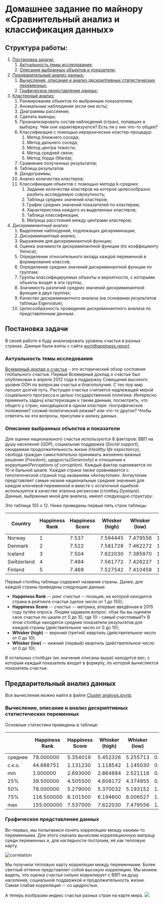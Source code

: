 # Домашнее задание по майнору «Сравнительный анализ и классификация данных»
## Структура работы:
1.  [Постановка задачи:](#par1)
    1. [Актуальность темы исследования;](#par1.1)
    2. [Описание выбранных объектов и показатели;](#par1.2)
2.	[Предварительный анализ данных:](#par2)
    1. [Вычисление, описание и анализ дескриптивных статистических переменных;](#par2.1)
    2. [Графическое представление данных;](#par2.2)
3.	[Кластерный анализ:](#par3)
    1. Ранжирование объектов по выбранным показателям;
    2. Аномальные наблюдения (если они есть);
    3. Диаграммы рассеяния;
    4. Сделать выводы;
    5. Проанализировать состав наблюдений (стран), попавших в выборку. Чем они характеризуются? Есть ли у них что-то общее?
    6. Классификация с помощью иерархических кластер-процедур:
        1. Метод ближнего соседа;
        2. Метод дальнего соседа;
        3. Метод центра тяжести;
        4. Метод средней связи;
        5. Метод Уорда (Warda);
    7. Сравнение полученных результатов;
    8. Таблица результатов
    9. Дендограммы;
    10. Анализ количества кластеров;
    11. Классификация объектов с помощью метода k-средних:
        1. Задание количества кластеров на которое целесообразно разбить исследуемую совокупность;
        2. Таблица средних значений кластеров;
        3. График средних значений показателей по кластерам;
        4. Характеристика каждого из выделенных кластеров;
        5. Таблица классификации;
        6. Матрица расстояний между центрами кластеров;
4. Дискриминантный анализ:
    1. Выделение наблюдений, подлежащих дискриминации;
    2. Дискриминантный анализ;
    3. Выражение для дискриминантной функции;
    4. Оценка значимости дискриминантной функции (по коэффициенту Уилкса);
    5. Определение относительного вклада каждой переменной в формирование классов;
    6. Определение средних значений дискриминантной функции по группам;
    7. Группы классифицируемых объекты и вероятности, с которыми объекты входят в эти группы;
    8. Значимость различий средних значений дискриминантной функции в двух группах;
    9. Качество дискриминантного анализа (на основании результатов таблицы Eigenvalue);
    10. Целесообразность проведения дискриминантного анализа по представленным данным.

## Постановка задачи <a name="par1"></a>
В своей работе я буду анализировать уровень счастья в разных странах.
Данные были взяты с сайта [worldhappiness.report](http://worldhappiness.report/ed/2017/).
### Актуальность темы исследования <a name="par1.1"></a>
[Всемирный доклад о счастье](https://ru.wikipedia.org/wiki/Всемирный_доклад_о_счастье) - это исторический обзор состояния глобального счастья.
Первый Всемирный доклад о счастье был опубликован в апреле 2012 года в поддержку Совещания высокого уровня ООН по вопросам счастья и благополучия. С тех пор мир прошел долгий путь. Растущее счастье считается надлежащей мерой социального прогресса и целью государственной политики. Интересно применить задачу кластеризации к таким данным, посмотреть, что общего у стран, находящихся в одном кластере: географическое положение? схожий политический режим? или что-то другое? Чтобы ответить на эти вопросы, присупим к анлизу данных. 
### Описание выбранных объектов и показатели <a name="par1.2"></a>
Для оценки национального счастья используются 6 факторов: ВВП на душу населения (*GDP*), социальная поддержка (*Social support*), ожидаемая продолжительность жизни (*Healthy life expectancy*), свобода граждан самостоятельно принимать жизненно важные решения (*Freedom*), щедрость(*Generosity*) и отношение к коррупции(*Perceptions of corruption*). Каждый фактор оценивается по 10-и бальной шкале. Каждая страна также сравнивается с гипотетической страной под названием «Антиутопия». Антиутопия представляет самые низкие национальные средние значения для каждой ключевой переменной и вместе с остаточной ошибкой используется в качестве эталона регрессии (столбец *Dystopia*).
Данные, выбранные мной для анализа, имеют следующую структуру:

Это таблица 155 x 12. Ниже приведены первые пять строк таблицы:

|Country |Happiness Rank|Happiness Score	|Whisker (high)	|Whisker (low)	|GDP	|Social support	|Health Life Expectancy	|Freedom |Generosity	|Trust (Government Corruption)| Dystopia|
|---------|---|---|---|---|---|---|---|---|---|---|---|
|Norway|1|7.537	|7.594445|7.479556|1.616463|1.533524|0.796667|0.635423|0.362012|0.315964|2.277027|
|Denmark	|2	|7.522	|7.581728	|7.462272	|1.482383	|1.551122|0.792566|0.626007|0.355280|0.400770|2.313707|
|Iceland	|3	|7.504	|7.622030	|7.385970	|1.480633	|1.610574|0.833552|0.627163|0.475540|0.153527|2.322715|
|Switzerland	|4	|7.494	|7.561772	|7.426227	|1.564980	|1.516912|0.858131|0.620071|0.290549|0.367007|2.276716|
|Finland	|5	|7.469	|7.527542	|7.410458	|1.443572	|1.540247|0.809158|0.617951|0.245483|0.382612|2.430182|

Первый столбец таблицы содержит название страны. Далее, для каждой страны приведены следующие данные:

*  **Happiness Rank** -- *ранг счастья* -- позиция, на которой находится страна в рейтинге счастья (целое число от 1 до 155);
* **Happiness Score** -- *счастье* -- метрика, впервые введённая в 2015 году путём опроса. Людям задавали вопрос: «Как бы вы оценили свое счастье по шкале от 0 до 10, где 10 - самый счастливый?» В этом столбце находятся средние показатели результатов для каждой страны (действительное число от 0 до 10);
* **Whisker (high)** -- верхний (третий) квартиль (действительное число от 0 до 10);
* **Whisker (low)** -- нижний (первый) квартиль (действительное число от 0 до 10);

В остальных столбцах (их значения описаны выше) находится вес, с которым каждый показатель входит в формулу, по которой вычисляется показатель счастья.

## Предварительный анализ данных<a name="par2"></a>

Все вычисления можно найти в файле [Cluster analysis.ipynb](https://github.com/maduardar/Statistical_analysis/blob/master/Cluster%20analysis.ipynb).

### Вычисление, описание и анализ дескриптивных статистических переменных<a name="par2.1"></a>
Основные статистики приведены в таблице:

|   | Happiness Rank | Happiness Score | Whisker (high) | Whisker (low) | GDP| Social support | Healthy life expectancy | Freedom    | Generosity | Perceptions of corruption | Dystopia|
|----------------|-----------------|----------------|---------------|------------|----------------|-------------------------|------------|------------|---------------------------|------------|------------|
|среднее          | 78.000000       | 5.354019       | 5.452326      | 5.255713   | 0.984718       | 1.188898                | 0.551341   | 0.408786   | 0.246883                  | 0.123120   | 1.850238   |
| с.к.о.            | 44.888751       | 1.131230       | 1.118542      | 1.145030   | 0.420793       | 0.287263                | 0.237073   | 0.149997   | 0.134780                  | 0.101661   | 0.500028   |
| min            | 1.000000        | 2.693000       | 2.864884      | 2.521116   | 0.000000       | 0.000000                | 0.000000   | 0.000000   | 0.000000                  | 0.000000   | 0.377914   |
| 25%            | 39.500000       | 4.505500       | 4.608172      | 4.374955   | 0.663371       | 1.042635                | 0.369866   | 0.303677   | 0.154106                  | 0.057271   | 1.591291   |
| 50%            | 78.000000       | 5.279000       | 5.370032      | 5.193152   | 1.064578       | 1.253918                | 0.606042   | 0.437454   | 0.231538                  | 0.089848   | 1.832910   |
| 75%            | 116.500000      | 6.101500       | 6.194600      | 6.006527   | 1.318027       | 1.414316                | 0.723008   | 0.516561   | 0.323762                  | 0.153296   | 2.144654   |
| max            | 155.000000      | 7.537000       | 7.622030      | 7.479556   | 1.870766       | 1.610574                | 0.949492   | 0.658249   | 0.838075                  | 0.464308   | 3.117485   |

### Графическое представление данных <a name="par2.2"></a>
Во-первых, мы попытаемся понять корреляцию между какими-то переменными. Для этого сначала вычислим корреляционную матрицу среди переменных и, для наглядности построим, её как тепловую карту.

![correlation](https://github.com/maduardar/Statistical_analysis/blob/master/Images/corr.png)

Мы получили тепловую карту корреляции между переменными. Более светлый оттенок представляет собой высокую корреляцию. Мы можем видеть, что оценка счастья сильно коррелирует с ВВП на душу населения,  социальной поддержкой и продолжительность жизни. Самая слабая корреляция -- со щедростью.

А теперь изобразим индекс счастья разных стран на карте мира.
<img src="https://github.com/maduardar/Statistical_analysis/blob/master/Images/Plot%201.png">
